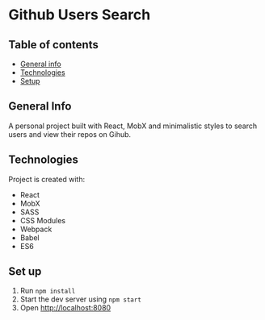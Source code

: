# Github Users Search

## Table of contents

* [General info](#general-info)
* [Technologies](#technologies)
* [Setup](#setup)

## General Info

A personal project built with React, MobX and minimalistic styles to search users and view their repos on Gihub.

## Technologies 

Project is created with:
* React
* MobX
* SASS
* CSS Modules
* Webpack
* Babel
* ES6

## Set up

1. Run `npm install`
2. Start the dev server using `npm start`
3. Open [http://localhost:8080](http://localhost:8080)

